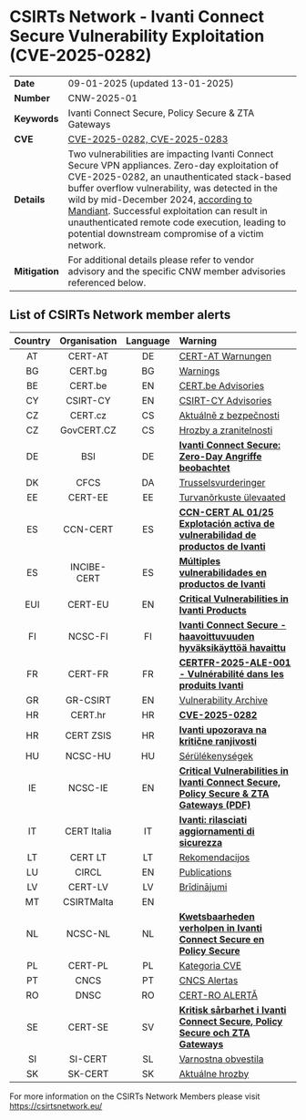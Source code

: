 # CSIRTs Network - Ivanti Connect Secure Vulnerability Exploitation (CVE-2025-0282)
|   |   |
|---|---|
| **Date** | 09-01-2025 (updated 13-01-2025) |
| **Number** | CNW-2025-01 | 
| **Keywords** | Ivanti Connect Secure, Policy Secure & ZTA Gateways | 
| **CVE** | [CVE-2025-0282, CVE-2025-0283](https://forums.ivanti.com/s/article/Security-Advisory-Ivanti-Connect-Secure-Policy-Secure-ZTA-Gateways-CVE-2025-0282-CVE-2025-0283?language=en_US) | 
| **Details** | Two vulnerabilities are impacting Ivanti Connect Secure VPN appliances. Zero-day exploitation of CVE-2025-0282, an unauthenticated stack-based buffer overflow vulnerability, was detected in the wild by mid-December 2024, [according to Mandiant](https://cloud.google.com/blog/topics/threat-intelligence/ivanti-connect-secure-vpn-zero-day). Successful exploitation can result in unauthenticated remote code execution, leading to potential downstream compromise of a victim network. |
| **Mitigation** | For additional details please refer to vendor advisory and the specific CNW member advisories referenced below. |

## List of CSIRTs Network member alerts

| Country | Organisation | Language | Warning |
| :-----: | :----------: | :------: | :------ | 
| AT | CERT-AT | DE | [CERT-AT Warnungen](https://cert.at/de/meldungen/warnungen/) |
| BG | CERT.bg | BG | [Warnings](https://www.govcert.bg/en/category/warnings/) |
| BE | CERT.be | EN | [CERT.be Advisories](https://cert.be/en/advisories-0) |
| CY | CSIRT-CY | EN | [CSIRT-CY Advisories](https://csirt.cy/cve/) |
| CZ | CERT.cz | CS | [Aktuálně z bezpečnosti](https://csirt.cz/cs/kyberbezpecnost/aktualne-z-bezpecnosti/) |
| CZ | GovCERT.CZ | CS | [Hrozby a zranitelnosti](https://nukib.gov.cz/cs/infoservis/hrozby/) |
| DE | BSI | DE | [**Ivanti Connect Secure: Zero-Day Angriffe beobachtet**](https://www.bsi.bund.de/SharedDocs/Cybersicherheitswarnungen/DE/2025/2025-213156-1032.pdf?__blob=publicationFile) |
| DK | CFCS | DA | [Trusselsvurderinger](https://www.cfcs.dk/da/cybertruslen/trusselsvurderinger/) |
| EE | CERT-EE | EE | [Turvanõrkuste ülevaated](https://www.ria.ee/kuberturvalisus/kuberruumi-analuus-ja-ennetus/turvanorkused) |
| ES | CCN-CERT | ES | [**CCN-CERT AL 01/25 Explotación activa de vulnerabilidad de productos de Ivanti**](https://www.ccn-cert.cni.es/es/seguridad-al-dia/alertas-ccn-cert/13038-ccn-cert-al-01-25-explotacion-activa-de-vulnerabilidad-de-productos-de-ivanti.html) |
| ES | INCIBE-CERT | ES | [**Múltiples vulnerabilidades en productos de Ivanti**](https://www.incibe.es/incibe-cert/alerta-temprana/avisos/multiples-vulnerabilidades-en-productos-de-ivanti-1) |
| EUI | CERT-EU | EN | [**Critical Vulnerabilities in Ivanti Products**](https://cert.europa.eu/publications/security-advisories/2025-001/) |
| FI | NCSC-FI | FI | [**Ivanti Connect Secure -haavoittuvuuden hyväksikäyttöä havaittu**](https://www.kyberturvallisuuskeskus.fi/fi/haavoittuvuus_2/2025) |
| FR | CERT-FR | FR | [**CERTFR-2025-ALE-001 -	Vulnérabilité dans les produits Ivanti**](https://www.cert.ssi.gouv.fr/alerte/CERTFR-2025-ALE-001/) |
| GR | GR-CSIRT | EN | [Vulnerability Archive](https://csirt.cd.mil.gr/category/vulnerabilities/) |
| HR | CERT.hr | HR | [**CVE-2025-0282**](https://cve.cert.hr/cve/CVE-2025-0282) |
| HR | CERT ZSIS | HR | [**Ivanti upozorava na kritične ranjivosti**](https://www.cert.hr/ivanti-upozorava-na-kriticne-ranjivosti/) |
| HU | NCSC-HU | HU | [Sérülékenységek](https://nki.gov.hu/figyelmeztetesek/cve-serulekenysegek/) |
| IE | NCSC-IE | EN | [**Critical Vulnerabilities in Ivanti Connect Secure, Policy Secure & ZTA Gateways (PDF)**](https://www.ncsc.gov.ie/pdfs/2501080153_Vulns_Ivanti_Products.pdf) |
| IT | CERT Italia | IT | [**Ivanti: rilasciati aggiornamenti di sicurezza**](https://www.acn.gov.it/portale/w/ivanti-rilasciati-aggiornamenti-di-sicurezza) |
| LT | CERT LT | LT | [Rekomendacijos](https://www.nksc.lt/rekomendacijos.html) |
| LU | CIRCL | EN | [Publications](https://www.circl.lu/pub/) |
| LV | CERT-LV | LV | [Brīdinājumi](https://cert.lv/lv/incidenti/bridinajumi) |
| MT | CSIRTMalta | EN | |
| NL | NCSC-NL | NL | [**Kwetsbaarheden verholpen in Ivanti Connect Secure en Policy Secure**](https://advisories.ncsc.nl/advisory?id=NCSC-2025-0005) |
| PL | CERT-PL | PL | [Kategoria CVE](https://cert.pl/cve/) |
| PT | CNCS | PT | [CNCS Alertas](https://dyn.cncs.gov.pt/pt/alertas) |
| RO | DNSC | RO | [CERT-RO ALERTĂ](https://dnsc.ro/tag/alerte) |
| SE | CERT-SE | SV | [**Kritisk sårbarhet i Ivanti Connect Secure, Policy Secure och ZTA Gateways**](https://www.cert.se/2025/01/kritisk-sarbarhet-ivanti-connect-secure-policy-secure-och-zta-gateways.html) |
| SI | SI-CERT | SL | [Varnostna obvestila](https://www.cert.si/category/varnostna-obvestila/) |
| SK | SK-CERT | SK | [Aktuálne hrozby](https://www.sk-cert.sk/threat/index.html) |








 

For more information on the CSIRTs Network Members please visit https://csirtsnetwork.eu/ 
